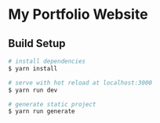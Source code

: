 # My Portfolio Website

## Build Setup

``` bash
# install dependencies
$ yarn install

# serve with hot reload at localhost:3000
$ yarn run dev

# generate static project
$ yarn run generate
```